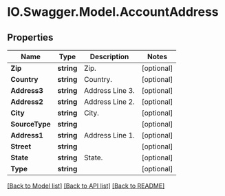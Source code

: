 # IO.Swagger.Model.AccountAddress
## Properties

Name | Type | Description | Notes
------------ | ------------- | ------------- | -------------
**Zip** | **string** | Zip. | [optional] 
**Country** | **string** | Country. | [optional] 
**Address3** | **string** | Address Line 3. | [optional] 
**Address2** | **string** | Address Line 2. | [optional] 
**City** | **string** | City. | [optional] 
**SourceType** | **string** |  | [optional] 
**Address1** | **string** | Address Line 1. | [optional] 
**Street** | **string** |  | [optional] 
**State** | **string** | State. | [optional] 
**Type** | **string** |  | [optional] 

[[Back to Model list]](../README.md#documentation-for-models) [[Back to API list]](../README.md#documentation-for-api-endpoints) [[Back to README]](../README.md)

